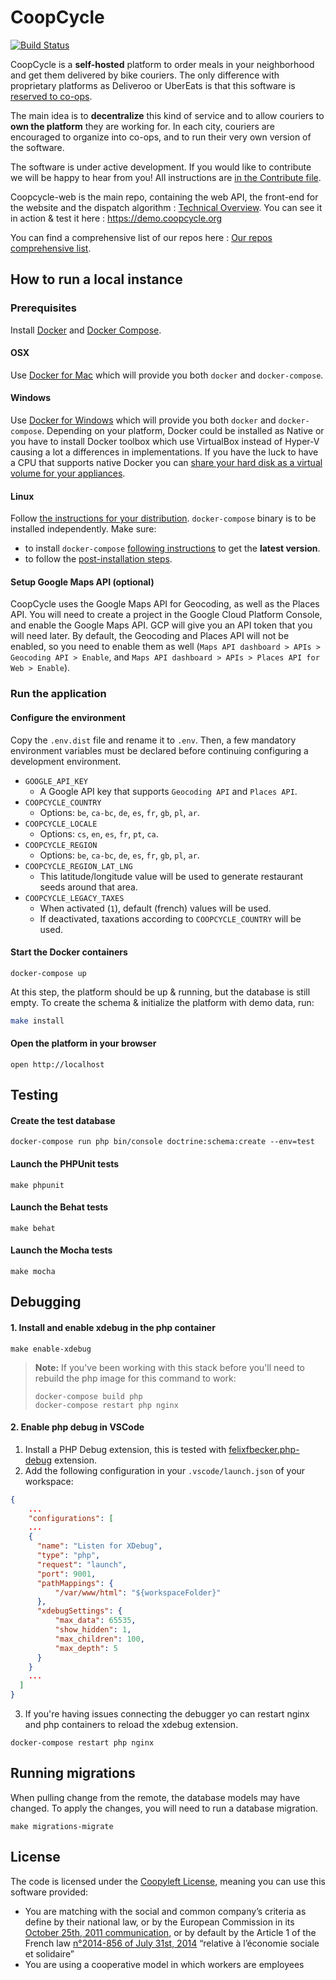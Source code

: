 CoopCycle
=========

[![Build Status](https://travis-ci.org/coopcycle/coopcycle-web.svg?branch=master)](https://travis-ci.org/coopcycle/coopcycle-web)

CoopCycle is a **self-hosted** platform to order meals in your neighborhood and get them delivered by bike couriers. The only difference with proprietary platforms as Deliveroo or UberEats is that this software is [reserved to co-ops](#license).

The main idea is to **decentralize** this kind of service and to allow couriers to **own the platform** they are working for.
In each city, couriers are encouraged to organize into co-ops, and to run their very own version of the software.

The software is under active development. If you would like to contribute we will be happy to hear from you! All instructions are [in the Contribute file](CONTRIBUTING.md).

Coopcycle-web is the main repo, containing the web API, the front-end for the website and the dispatch algorithm : [Technical Overview](https://github.com/coopcycle/coopcycle-web/wiki/Technical-Overview). You can see it in action & test it here : https://demo.coopcycle.org

You can find a comprehensive list of our repos here : [Our repos comprehensive list](https://github.com/coopcycle/coopcycle-web/wiki/Our-repos-comprehensive-list).

How to run a local instance
---------------------------

### Prerequisites

Install [Docker](https://www.docker.com/) and [Docker Compose](https://docs.docker.com/compose/install).

#### OSX

Use [Docker for Mac](https://www.docker.com/docker-mac) which will provide you both `docker` and `docker-compose`.

#### Windows

Use [Docker for Windows](https://www.docker.com/docker-windows) which will provide you both `docker` and `docker-compose`.
Depending on your platform, Docker could be installed as Native or you have to install Docker toolbox which use VirtualBox instead of Hyper-V causing a lot a differences in implementations.
If you have the luck to have a CPU that supports native Docker you can [share your hard disk as a virtual volume for your appliances](https://blogs.msdn.microsoft.com/stevelasker/2016/06/14/configuring-docker-for-windows-volumes/).

#### Linux

Follow [the instructions for your distribution](https://docs.docker.com/install/). `docker-compose` binary is to be installed independently.
Make sure:
- to install `docker-compose` [following instructions](https://docs.docker.com/compose/install/) to get the **latest version**.
- to follow the [post-installation steps](https://docs.docker.com/install/linux/linux-postinstall/).

#### Setup Google Maps API (optional)

CoopCycle uses the Google Maps API for Geocoding, as well as the Places API.
You will need to create a project in the Google Cloud Platform Console, and
enable the Google Maps API. GCP will give you an API token that you will need
later.  By default, the Geocoding and Places API will not be enabled, so you
need to enable them as well (`Maps API dashboard > APIs > Geocoding API >
Enable`, and `Maps API dashboard > APIs > Places API for Web > Enable`).

### Run the application

#### Configure the environment

Copy the `.env.dist` file and rename it to `.env`. Then, a few mandatory environment variables must be declared before continuing configuring a development environment.

- `GOOGLE_API_KEY`
  - A Google API key that supports `Geocoding API` and `Places API`.
- `COOPCYCLE_COUNTRY`
  - Options: `be`, `ca-bc`, `de`, `es`, `fr`, `gb`, `pl`, `ar`.
- `COOPCYCLE_LOCALE`
  - Options: `cs`, `en`, `es`, `fr`, `pt`, `ca`.
- `COOPCYCLE_REGION`
  - Options: `be`, `ca-bc`, `de`, `es`, `fr`, `gb`, `pl`, `ar`.
- `COOPCYCLE_REGION_LAT_LNG`
  - This latitude/longitude value will be used to generate restaurant seeds around that area.
- `COOPCYCLE_LEGACY_TAXES`
  - When activated (`1`), default (french) values will be used.
  - If deactivated, taxations according to `COOPCYCLE_COUNTRY` will be used.

#### Start the Docker containers

```
docker-compose up
```

At this step, the platform should be up & running, but the database is still empty.
To create the schema & initialize the platform with demo data, run:
```sh
make install
```

#### Open the platform in your browser
```
open http://localhost
```

Testing
-------

#### Create the test database

```
docker-compose run php bin/console doctrine:schema:create --env=test
```

#### Launch the PHPUnit tests

```
make phpunit
```

#### Launch the Behat tests

```
make behat
```

#### Launch the Mocha tests

```
make mocha
```
Debugging
------------------
#### 1. Install and enable xdebug in the php container

```
make enable-xdebug
```
> **Note:** If you've been working with this stack before you'll need to rebuild the php image for this command to work:
> ```
> docker-compose build php
> docker-compose restart php nginx
> ```
#### 2. Enable php debug in VSCode
1. Install a PHP Debug extension, this is tested with [felixfbecker.php-debug](https://marketplace.visualstudio.com/items?itemName=felixfbecker.php-debug) extension.
2. Add the following configuration in your `.vscode/launch.json` of your workspace:

```json
{
	...
	"configurations": [
    ...
    {
      "name": "Listen for XDebug",
      "type": "php",
      "request": "launch",
      "port": 9001,
      "pathMappings": {
          "/var/www/html": "${workspaceFolder}"
      },
      "xdebugSettings": {
          "max_data": 65535,
          "show_hidden": 1,
          "max_children": 100,
          "max_depth": 5
      }
    }
    ...
  ]
}
```
3. If you're having issues connecting the debugger yo can restart nginx and php containers to reload the xdebug extension.
```
docker-compose restart php nginx
```

Running migrations
------------------

When pulling change from the remote, the database models may have changed. To apply the changes, you will need to run a database migration.

```
make migrations-migrate
```

License
-------

The code is licensed under the [Coopyleft License](https://wiki.coopcycle.org/en:license), meaning you can use this software provided:

- You are matching with the social and common company’s criteria as define by their national law, or by the European Commission in its [October 25th, 2011 communication](http://www.europarl.europa.eu/meetdocs/2009_2014/documents/com/com_com(2011)0681_/com_com(2011)0681_en.pdf), or by default by the Article 1 of the French law [n°2014-856 of July 31st, 2014](https://www.legifrance.gouv.fr/affichTexte.do?cidTexte=JORFTEXT000029313296&categorieLien=id) “relative à l’économie sociale et solidaire”
- You are using a cooperative model in which workers are employees
